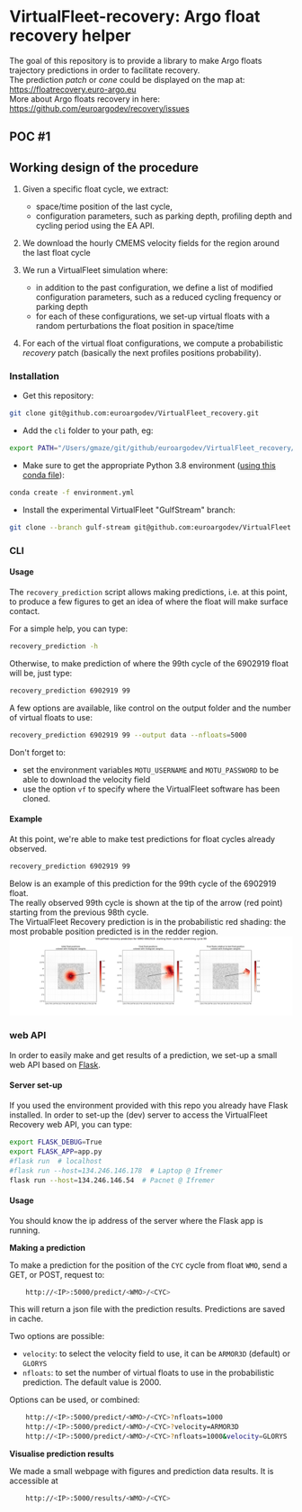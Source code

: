 # VirtualFleet-recovery: Argo float recovery helper

The goal of this repository is to provide a library to make Argo floats trajectory predictions in order to facilitate recovery.  
The prediction _patch_ or _cone_ could be displayed on the map at: https://floatrecovery.euro-argo.eu  
More about Argo floats recovery in here: https://github.com/euroargodev/recovery/issues

## POC #1

## Working design of the procedure
1. Given a specific float cycle, we extract:
   - space/time position of the last cycle, 
   - configuration parameters, such as parking depth, profiling depth and cycling period using the EA API.

2. We download the hourly CMEMS velocity fields for the region around the last float cycle

3. We run a VirtualFleet simulation where:
    - in addition to the past configuration, we define a list of modified configuration parameters, such as a reduced cycling frequency or parking depth
    - for each of these configurations, we set-up virtual floats with a random perturbations the float position in space/time

4. For each of the virtual float configurations, we compute a probabilistic _recovery_ patch (basically the next profiles positions probability).

### Installation
- Get this repository:
```bash
git clone git@github.com:euroargodev/VirtualFleet_recovery.git
```
- Add the ``cli`` folder to your path, eg:
```bash
export PATH="/Users/gmaze/git/github/euroargodev/VirtualFleet_recovery/cli:$PATH"
```
- Make sure to get the appropriate Python 3.8 environment ([using this conda file](environment.yml)):
```bash
conda create -f environment.yml
```
- Install the experimental VirtualFleet "GulfStream" branch:
```bash
git clone --branch gulf-stream git@github.com:euroargodev/VirtualFleet.git
```

### CLI 

#### Usage
The ``recovery_prediction`` script allows making predictions, i.e. at this point, to produce a few figures to get an idea of where the float will make surface contact.

For a simple help, you can type:
```bash
recovery_prediction -h
```

Otherwise, to make prediction of where the 99th cycle of the 6902919 float will be, just type: 
```bash
recovery_prediction 6902919 99
```

A few options are available, like control on the output folder and the number of virtual floats to use:
```bash
recovery_prediction 6902919 99 --output data --nfloats=5000
```

Don't forget to:
- set the environment variables ``MOTU_USERNAME`` and ``MOTU_PASSWORD`` to be able to download the velocity field
- use the option ``vf`` to specify where the VirtualFleet software has been cloned.

#### Example
At this point, we're able to make test predictions for float cycles already observed.  

```bash
recovery_prediction 6902919 99
```
Below is an example of this prediction for the 99th cycle of the 6902919 float.  
The really observed 99th cycle is shown at the tip of the arrow (red point) starting from the previous 98th cycle.  
The VirtualFleet Recovery prediction is in the probabilistic red shading: the most probable position predicted is in the redder region.
![Binder](data/6902919/vfpred_0099/vfrecov_predictions.png)

### web API

In order to easily make and get results of a prediction, we set-up a small web API based on [Flask](https://flask.palletsprojects.com/).

#### Server set-up

If you used the environment provided with this repo you already have Flask installed.
In order to set-up the (dev) server to access the VirtualFleet Recovery web API, you can type:
```bash
export FLASK_DEBUG=True
export FLASK_APP=app.py
#flask run  # localhost
#flask run --host=134.246.146.178  # Laptop @ Ifremer
flask run --host=134.246.146.54  # Pacnet @ Ifremer
```

#### Usage

You should know the ip address of the server where the Flask app is running.

**Making a prediction**

To make a prediction for the position of the ``CYC`` cycle from float ``WMO``, send a GET, or POST, request to:
```bash
    http://<IP>:5000/predict/<WMO>/<CYC>
```
This will return a json file with the prediction results. Predictions are saved in cache. 

Two options are possible:
   - ``velocity``: to select the velocity field to use, it can be ``ARMOR3D`` (default) or ``GLORYS``
   - ``nfloats``: to set the number of virtual floats to use in the probabilistic prediction. The default value is 2000.

Options can be used, or combined:
```bash
    http://<IP>:5000/predict/<WMO>/<CYC>?nfloats=1000
    http://<IP>:5000/predict/<WMO>/<CYC>?velocity=ARMOR3D
    http://<IP>:5000/predict/<WMO>/<CYC>?nfloats=1000&velocity=GLORYS
```

**Visualise prediction results**

We made a small webpage with figures and prediction data results. It is accessible at
```bash
    http://<IP>:5000/results/<WMO>/<CYC>
```

